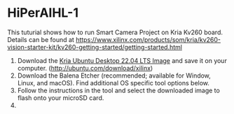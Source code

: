 # HiPerAIHL-1

This tuturial shows how to run Smart Camera Project on Kria Kv260 board.
Details can be found at https://www.xilinx.com/products/som/kria/kv260-vision-starter-kit/kv260-getting-started/getting-started.html 

1) Download the [Kria Ubuntu Desktop 22.04 LTS Image](http://ubuntu.com/download/xilinx) and save it on your computer. (http://ubuntu.com/download/xilinx)
2) Download the Balena Etcher (recommended; available for Window, Linux, and macOS). Find additional OS specific tool options below.
3) Follow the instructions in the tool and select the downloaded image to flash onto your microSD card.
4) 


